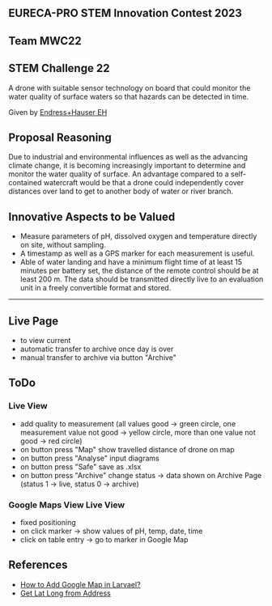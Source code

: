 ## EURECA-PRO STEM Innovation Contest 2023
## Team MWC22

## STEM Challenge 22
A drone with suitable sensor technology on board that could monitor the water quality of surface waters so that hazards can be detected in time.

Given by [Endress+Hauser EH](https://www.de.endress.com/de?wt_mc=paid-search.google.keyword.othr.de-brand.sc-germany.admedia&gad=1&gclid=CjwKCAjwl6OiBhA2EiwAuUwWZV75efmHGKmsGOK_1BNmxa9vt_WIKOXZXQtSlY9RPdTvKGHHTENJaRoCR7kQAvD_BwE)

## Proposal Reasoning
Due to industrial and environmental influences as well as the
advancing climate change, it is becoming increasingly important to
determine and monitor the water quality of surface. An advantage
compared to a self-contained watercraft would be that a drone
could independently cover distances over land to get to another
body of water or river branch.

## Innovative Aspects to be Valued
- Measure parameters of pH, dissolved oxygen and temperature
directly on site, without sampling.
- A timestamp as well as a GPS marker for each measurement is
useful.
- Able of water landing and have a minimum flight time of at
least 15 minutes per battery set, the distance of the remote
control should be at least 200 m. The data should be
transmitted directly live to an evaluation unit in a freely
convertible format and stored.

---

## Live Page
- to view current 
- automatic transfer to archive once day is over
- manual transfer to archive via button "Archive"

## ToDo
### Live View
- add quality to measurement (all values good -> green circle, one measurement value not good -> yellow circle, more than one value not good -> red circle)
- on button press "Map" show travelled distance of drone on map
- on button press "Analyse" input diagrams
- on button press "Safe" save as .xlsx
- on button press "Archive" change status -> data shown on Archive Page (status 1 -> live, status 0 -> archive)

### Google Maps View Live View
- fixed positioning
- on click marker -> show values of pH, temp, date, time
- click on table entry -> go to marker in Google Map

## References
- [How to Add Google Map in Larvael?](https://www.itsolutionstuff.com/post/how-to-add-google-map-in-laravelexample.html)
- [Get Lat Long from Address](https://www.latlong.net/convert-address-to-lat-long.html)
